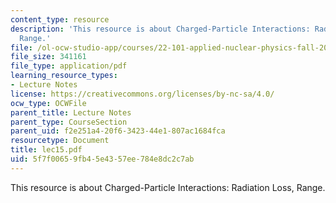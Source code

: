 ```yaml
---
content_type: resource
description: 'This resource is about Charged-Particle Interactions: Radiation Loss,
  Range.'
file: /ol-ocw-studio-app/courses/22-101-applied-nuclear-physics-fall-2006/5f7f00659fb45e4357ee784e8dc2c7ab_lec15.pdf
file_size: 341161
file_type: application/pdf
learning_resource_types:
- Lecture Notes
license: https://creativecommons.org/licenses/by-nc-sa/4.0/
ocw_type: OCWFile
parent_title: Lecture Notes
parent_type: CourseSection
parent_uid: f2e251a4-20f6-3423-44e1-807ac1684fca
resourcetype: Document
title: lec15.pdf
uid: 5f7f0065-9fb4-5e43-57ee-784e8dc2c7ab
---
```

This resource is about Charged-Particle Interactions: Radiation Loss, Range.